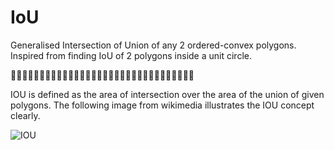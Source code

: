 # IoU

Generalised Intersection of Union of any 2 ordered-convex polygons. Inspired from finding IoU of 2 polygons inside a unit circle.

:car::car::car::car::car::car::car::car::car::car::car::car::car::car::car::car::car::car::car::car::car::car::car::car::car::car::car::car::car::car::car::car:

IOU is defined as the area of intersection over the area of the union of given polygons. The following image from wikimedia illustrates the IOU concept clearly.

![IOU](https://upload.wikimedia.org/wikipedia/commons/c/c7/Intersection_over_Union_-_visual_equation.png)



